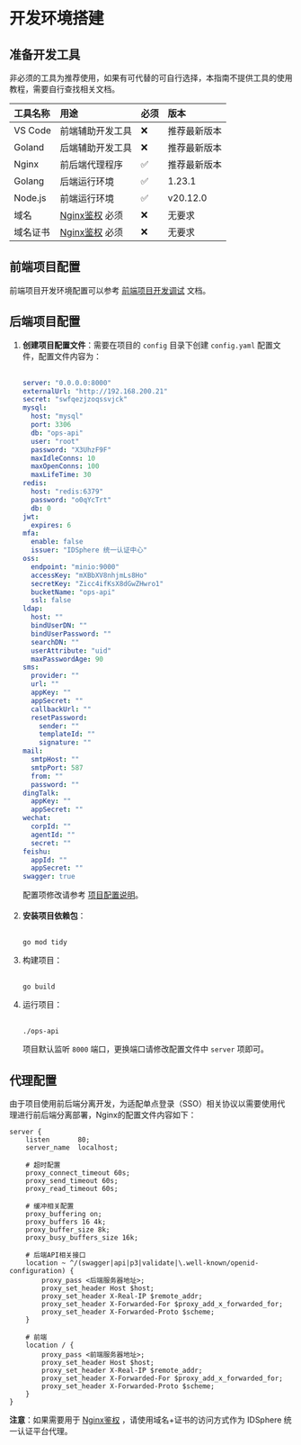# 开发环境搭建
## 准备开发工具
非必须的工具为推荐使用，如果有可代替的可自行选择，本指南不提供工具的使用教程，需要自行查找相关文档。

| 工具名称    | 用途                                                                                                                                 | 必须  | 版本       |
|:--------|:-----------------------------------------------------------------------------------------------------------------------------------|:----|:---------|
| VS Code | 前端辅助开发工具                                                                                                                           | ❌   | 推荐最新版本   |                                                                                                              |
| Goland  | 后端辅助开发工具                                                                                                                           | ❌   | 推荐最新版本   |
| Nginx   | 前后端代理程序                                                                                                                            | ✅   | 推荐最新版本   |
| Golang  | 后端运行环境                                                                                                                             | ✅   | 1.23.1   |
| Node.js | 前端运行环境                                                                                                                             | ✅   | v20.12.0 |
| 域名      | [Nginx鉴权](https://github.com/yuyan075500/idsphere/blob/main/deploy/sso.md#nginx-%E4%BB%A3%E7%90%86%E9%89%B4%E6%9D%83 "Nginx鉴权") 必须 | ❌   | 无要求      |
| 域名证书    | [Nginx鉴权](https://github.com/yuyan075500/idsphere/blob/main/deploy/sso.md#nginx-%E4%BB%A3%E7%90%86%E9%89%B4%E6%9D%83 "Nginx鉴权") 必须 | ❌   | 无要求      |
## 前端项目配置
前端项目开发环境配置可以参考 [前端项目开发调试](https://github.com/yuyan075500/idsphere-web?tab=readme-ov-file#%E5%BC%80%E5%8F%91%E8%B0%83%E8%AF%95 "前端项目开发调试") 文档。
## 后端项目配置
1. **创建项目配置文件**：需要在项目的 `config` 目录下创建 `config.yaml` 配置文件，配置文件内容为：<br><br>
   ```yaml
   server: "0.0.0.0:8000"
   externalUrl: "http://192.168.200.21"
   secret: "swfqezjzoqssvjck"
   mysql:
     host: "mysql"
     port: 3306
     db: "ops-api"
     user: "root"
     password: "X3UhzF9F"
     maxIdleConns: 10
     maxOpenConns: 100
     maxLifeTime: 30
   redis:
     host: "redis:6379"
     password: "o0qYcTrt"
     db: 0
   jwt:
     expires: 6
   mfa:
     enable: false
     issuer: "IDSphere 统一认证中心"
   oss:
     endpoint: "minio:9000"
     accessKey: "mXBbXV8nhjmLs8Ho"
     secretKey: "Zicc4ifKsX8dGwZHwro1"
     bucketName: "ops-api"
     ssl: false
   ldap:
     host: ""
     bindUserDN: ""
     bindUserPassword: ""
     searchDN: ""
     userAttribute: "uid"
     maxPasswordAge: 90
   sms:
     provider: ""
     url: ""
     appKey: ""
     appSecret: ""
     callbackUrl: ""
     resetPassword:
       sender: ""
       templateId: ""
       signature: ""
   mail:
     smtpHost: ""
     smtpPort: 587
     from: ""
     password: ""
   dingTalk:
     appKey: ""
     appSecret: ""
   wechat:
     corpId: ""
     agentId: ""
     secret: ""
   feishu:
     appId: ""
     appSecret: ""
   swagger: true
   ```
   配置项修改请参考 [项目配置说明](https://github.com/yuyan075500/idsphere/blob/main/deploy/deploy.md#%E9%85%8D%E7%BD%AE%E6%96%87%E4%BB%B6%E8%AF%B4%E6%98%8E "项目配置说明")。<br><br>
2. **安装项目依赖包**：<br><br>
   ```shell
   go mod tidy
   ```
3. 构建项目：<br><br>
   ```shell
   go build
   ```
4. 运行项目：<br><br>
   ```shell
   ./ops-api
   ```
   项目默认监听 `8000` 端口，更换端口请修改配置文件中 `server` 项即可。
## 代理配置
由于项目使用前后端分离开发，为适配单点登录（SSO）相关协议以需要使用代理进行前后端分离部署，Nginx的配置文件内容如下：
```shell
server {
    listen       80;
    server_name  localhost;

    # 超时配置
    proxy_connect_timeout 60s;
    proxy_send_timeout 60s;
    proxy_read_timeout 60s;

    # 缓冲相关配置
    proxy_buffering on;
    proxy_buffers 16 4k;
    proxy_buffer_size 8k;
    proxy_busy_buffers_size 16k;

    # 后端API相关接口
    location ~ ^/(swagger|api|p3|validate|\.well-known/openid-configuration) {
        proxy_pass <后端服务器地址>;
        proxy_set_header Host $host;
        proxy_set_header X-Real-IP $remote_addr;
        proxy_set_header X-Forwarded-For $proxy_add_x_forwarded_for;
        proxy_set_header X-Forwarded-Proto $scheme;
    }

    # 前端
    location / {
        proxy_pass <前端服务器地址>;
        proxy_set_header Host $host;
        proxy_set_header X-Real-IP $remote_addr;
        proxy_set_header X-Forwarded-For $proxy_add_x_forwarded_for;
        proxy_set_header X-Forwarded-Proto $scheme;
    }
}
```
**注意**：如果需要用于 [Nginx鉴权](https://github.com/yuyan075500/idsphere/blob/main/deploy/sso.md#nginx-%E4%BB%A3%E7%90%86%E9%89%B4%E6%9D%83 "Nginx鉴权") ，请使用域名+证书的访问方式作为 IDSphere 统一认证平台代理。